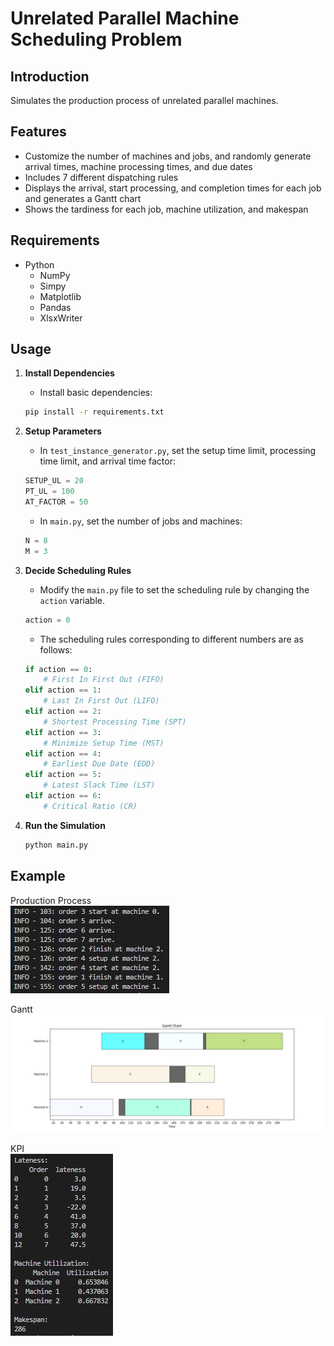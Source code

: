 # Unrelated Parallel Machine Scheduling Problem

## Introduction
Simulates the production process of unrelated parallel machines.

## Features
- Customize the number of machines and jobs, and randomly generate arrival times, machine processing times, and due dates
- Includes 7 different dispatching rules
- Displays the arrival, start processing, and completion times for each job and generates a Gantt chart
- Shows the tardiness for each job, machine utilization, and makespan

## Requirements
- Python
    - NumPy
    - Simpy
    - Matplotlib
    - Pandas
    - XlsxWriter

## Usage
1. **Install Dependencies**
    - Install basic dependencies:
    ```bash
    pip install -r requirements.txt
    ```

2. **Setup Parameters**  
    - In `test_instance_generator.py`, set the setup time limit, processing time limit, and arrival time factor:
    ```python
    SETUP_UL = 20
    PT_UL = 100
    AT_FACTOR = 50
    ```

    - In `main.py`, set the number of jobs and machines:
    ```python
    N = 8
    M = 3
    ```

3. **Decide Scheduling Rules**
   - Modify the `main.py` file to set the scheduling rule by changing the `action` variable.
   ```python
   action = 0
   ```
   
   - The scheduling rules corresponding to different numbers are as follows:
    ```python
    if action == 0:
        # First In First Out (FIFO)
    elif action == 1:
        # Last In First Out (LIFO)
    elif action == 2:
        # Shortest Processing Time (SPT)
    elif action == 3:
        # Minimize Setup Time (MST)
    elif action == 4:
        # Earliest Due Date (EDD)
    elif action == 5:
        # Latest Slack Time (LST)
    elif action == 6:
        # Critical Ratio (CR)
    ```

3. **Run the Simulation**
    ```bash
    python main.py
    ```

## Example
Production Process  
![pic1](/example_pic/process.JPG)

Gantt
![pic2](/example_pic/gantt.jpeg)

KPI  
![pic3](/example_pic/kpi.JPG)